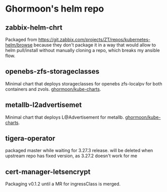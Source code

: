 # Ghormoon's helm repo

## zabbix-helm-chrt

Packaged from https://git.zabbix.com/projects/ZT/repos/kubernetes-helm/browse because they don't package it in a way that would allow to helm pull/install without manually cloning a repo, which breaks my ansible flow.

## openebs-zfs-storageclasses

Minimal chart that deploys storageclasses for openebs zfs-localpv for both containers and zvols. [ghormoon/kube-charts](https://github.com/ghormoon/kube-charts).

## metallb-l2advertisemet

Minimal chart that deploys L@Advertisement for metallb. [ghormoon/kube-charts](https://github.com/ghormoon/kube-charts).

## tigera-operator

packaged master while waiting for 3.27.3 release. will be deleted when upstream repo has fixed version, as 3.27.2 doesn't work for me

## cert-manager-letsencrypt

Packaging v0.1.2 until a MR for ingressClass is merged.
